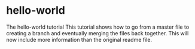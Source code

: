 # hello-world
The hello-world tutorial
This tutorial shows how to go from a master file to creating a branch and eventually merging the files back together. This will now include more information than the original readme file.
